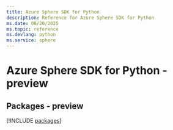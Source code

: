 ```yaml
---
title: Azure Sphere SDK for Python
description: Reference for Azure Sphere SDK for Python
ms.date: 08/20/2025
ms.topic: reference
ms.devlang: python
ms.service: sphere
---
```

# Azure Sphere SDK for Python - preview
## Packages - preview
[!INCLUDE [packages](sphere-index.md)]